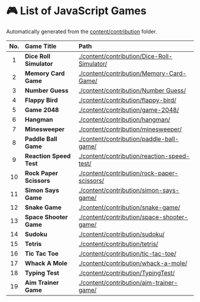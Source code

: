 # 🎮 List of JavaScript Games

Automatically generated from the [content/contribution](./content/contribution) folder.

| No. | Game Title | Path |
|:--:|:----------------|:----------------------------|
| 1 | **Dice Roll Simulator** | [./content/contribution/Dice-Roll-Simulator/](./content/contribution/Dice-Roll-Simulator/) |
| 2 | **Memory Card Game** | [./content/contribution/Memory-Card-Game/](./content/contribution/Memory-Card-Game/) |
| 3 | **Number Guess** | [./content/contribution/Number Guess/](./content/contribution/Number%20Guess/) |
| 4 | **Flappy Bird** | [./content/contribution/flappy-bird/](./content/contribution/flappy-bird/) |
| 5 | **Game 2048** | [./content/contribution/game-2048/](./content/contribution/game-2048/) |
| 6 | **Hangman** | [./content/contribution/hangman/](./content/contribution/hangman/) |
| 7 | **Minesweeper** | [./content/contribution/minesweeper/](./content/contribution/minesweeper/) |
| 8 | **Paddle Ball Game** | [./content/contribution/paddle-ball-game/](./content/contribution/paddle-ball-game/) |
| 9 | **Reaction Speed Test** | [./content/contribution/reaction-speed-test/](./content/contribution/reaction-speed-test/) |
| 10 | **Rock Paper Scissors** | [./content/contribution/rock-paper-scissors/](./content/contribution/rock-paper-scissors/) |
| 11 | **Simon Says Game** | [./content/contribution/simon-says-game/](./content/contribution/simon-says-game/) |
| 12 | **Snake Game** | [./content/contribution/snake-game/](./content/contribution/snake-game/) |
| 13 | **Space Shooter Game** | [./content/contribution/space-shooter-game/](./content/contribution/space-shooter-game/) |
| 14 | **Sudoku** | [./content/contribution/sudoku/](./content/contribution/sudoku/) |
| 15 | **Tetris** | [./content/contribution/tetris/](./content/contribution/tetris/) |
| 16 | **Tic Tac Toe** | [./content/contribution/tic-tac-toe/](./content/contribution/tic-tac-toe/) |
| 17 | **Whack A Mole** | [./content/contribution/whack-a-mole/](./content/contribution/whack-a-mole/) |
| 18 | **Typing Test** | [./content/contribution/TypingTest/](./content/contribution/TypingTest/) |
| 19 | **Aim Trainer Game** | [./content/contribution/aim-trainer-game/](./content/contribution/aim-trainer-game/) |